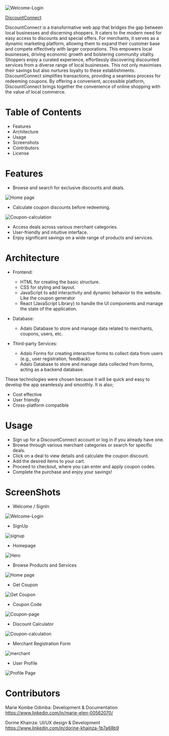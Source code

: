 ![Welcome-Login](https://github.com/ElmarOdz/DiscountConnect/assets/110916781/cf27d83e-708e-4959-bd89-ab8217501f8c)

[DiscountConnect](https://previewer.adalo.com/preview/2efd174b-f264-42db-b7f0-e7f8fa5056e1?target=818468a1bfad492599706dafa106d579&params=%7B%7D)


DiscountConnect is a transformative web app that bridges the gap between local businesses and discerning shoppers. It caters to the modern need for easy access to discounts and special offers. For merchants, it serves as a dynamic marketing platform, allowing them to expand their customer base and compete effectively with larger corporations. This empowers local businesses, driving economic growth and bolstering community vitality.
Shoppers enjoy a curated experience, effortlessly discovering discounted services from a diverse range of local businesses. This not only maximises their savings but also nurtures loyalty to these establishments. DiscountConnect simplifies transactions, providing a seamless process for redeeming coupons. By offering a convenient, accessible platform, DiscountConnect brings together the convenience of online shopping with the value of local commerce.


# Table of Contents
  - Features
  - Architecture
  - Usage
  - Screenshots
  - Contributors
  - License

##

  # Features
  - Browse and search for exclusive discounts and deals.

![Home page](https://github.com/ElmarOdz/DiscountConnect/assets/110916781/daf4247e-ad41-4bdc-83a2-10bcab1a4db6)

    
  - Calculate coupon discounts before redeeming.

![Coupon-calculation](https://github.com/ElmarOdz/DiscountConnect/assets/110916781/fc9632ca-56ca-4a9a-8de5-7afd6c032d99)


  - Access deals across various merchant categories.
  - User-friendly and intuitive interface.
  - Enjoy significant savings on a wide range of products and services.

##

  # Architecture
   - Frontend:
      - HTML for creating the basic structure.
      - CSS for styling and layout.
      - JavaScript to add interactivity and dynamic behavior to the website. Like the coupon generator
      - React (JavaScript Library) to handle the UI components and manage the state of the application.
    
   - Database:
      - Adalo Database to store and manage data related to merchants, coupons, users, etc.
  
   - Third-party Services:
      - Adalo Forms for creating interactive forms to collect data from users (e.g., user registration, feedback).
      - Adalo Database to store and manage data collected from forms, acting as a backend database.

  These technologies were chosen because it will be quick and easy to develop the app seamlessly and smoothly. It is also;
  - Cost effective
  - User friendly
  - Cross-platform compatible

##

  # Usage
  - Sign up for a DiscountConnect account or log in if you already have one.
  - Browse through various merchant categories or search for specific deals.
  - Click on a deal to view details and calculate the coupon discount.
  - Add the desired items to your cart.
  - Proceed to checkout, where you can enter and apply coupon codes.
  - Complete the purchase and enjoy your savings!

##

  # ScreenShots
  - Welcome / SignIn

![Welcome-Login](https://github.com/ElmarOdz/DiscountConnect/assets/110916781/2bd8fda6-14f0-488a-aec5-215430547e15)

  - SignUp

![signup](https://github.com/ElmarOdz/DiscountConnect/assets/110916781/3e6dcee0-5743-4bad-8175-f171abdcd70b)

  - Homepage

![Hero](https://github.com/ElmarOdz/DiscountConnect/assets/110916781/1543163e-33f6-484e-af54-a4534b8f798c)

  - Browse Products and Services

![Home page](https://github.com/ElmarOdz/DiscountConnect/assets/110916781/e78473a2-5617-4698-a834-9fb741a7bee0)

  - Get Coupon

![Get Coupon](https://github.com/ElmarOdz/DiscountConnect/assets/110916781/e02160fa-03e6-476f-b4eb-2c07bf5bb426)

  - Coupon Code

![Coupon-page](https://github.com/ElmarOdz/DiscountConnect/assets/110916781/db8e4885-c87c-42fa-ab76-dd576f22f1c4)

  - Discount Calculator

![Coupon-calculation](https://github.com/ElmarOdz/DiscountConnect/assets/110916781/72d89ea3-ed00-42af-81b4-b91b7ddf4e77)

  - Merchant Registration Form

![merchant](https://github.com/ElmarOdz/DiscountConnect/assets/110916781/38b79fa7-2d18-459b-af05-b736015a1565)

  - User Profile 

![Profile Page](https://github.com/ElmarOdz/DiscountConnect/assets/110916781/dd8cc87c-dca1-48f4-bd63-e3d061e7f42a)


##

  # Contributors

Marie Kombe Odimba: Development & Documentation https://www.linkedin.com/in/marie-elen-00562070/

Dorine Khainza: UI/UX design & Development https://www.linkedin.com/in/dorine-khainza-1b7a68b9
